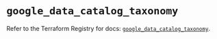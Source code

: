 # `google_data_catalog_taxonomy`

Refer to the Terraform Registry for docs: [`google_data_catalog_taxonomy`](https://registry.terraform.io/providers/hashicorp/google/6.5.0/docs/resources/data_catalog_taxonomy).
